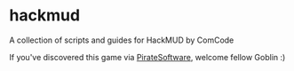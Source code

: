 # hackmud

A collection of scripts and guides for HackMUD by ComCode

If you've discovered this game via [PirateSoftware](https://www.twitch.tv/piratesoftware), welcome fellow Goblin :)
